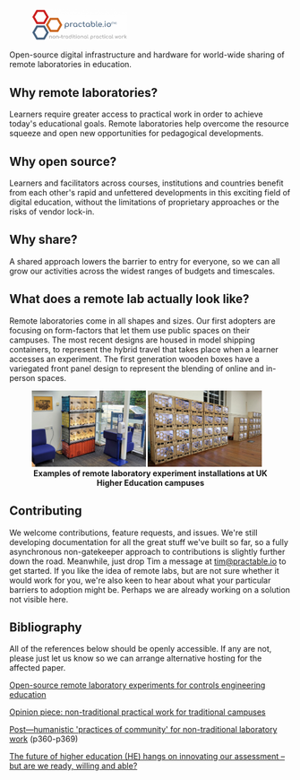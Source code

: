 <figure>
<img src="./img/logo.png"alt="Practable logo with three hexagons and tagline: non-traditional practical work" style="width:40%">
</figure>

Open-source digital infrastructure and hardware for world-wide sharing of remote laboratories in education. 

## Why remote laboratories?

Learners require greater access to practical work in order to achieve today's educational goals. Remote laboratories help overcome the resource squeeze and open new opportunities for pedagogical developments.

## Why open source?

Learners and facilitators across courses, institutions and countries benefit from each other's rapid and unfettered developments in this exciting field of digital education, without the limitations of proprietary approaches or the risks of vendor lock-in.

## Why share?

A shared approach lowers the barrier to entry for everyone, so we can all grow our activities across the widest ranges of budgets and timescales. 

## What does a remote lab actually look like? 

Remote laboratories come in all shapes and sizes. Our first adopters are focusing on form-factors that let them use public spaces on their campuses. The most recent designs are housed in model shipping containers, to represent the hybrid travel that takes place when a learner accesses an experiment. The first generation wooden boxes have a variegated front panel design to represent the blending of online and in-person spaces.

<figure>
<img src="./img/AGB.jpg" alt="Remote lab experiments in foyer in model containers" style="width:48%">
<img src="./img/CR2-ar1p5.jpg" alt="Remote lab experiments in wooden boxes in classroom" style="width:48%">

<figcaption align = "center"><b>Examples of remote laboratory experiment installations at UK Higher Education campuses</b></figcaption>
</figure>


## Contributing

We welcome contributions, feature requests, and issues. We're still developing documentation for all the great stuff we've built so far, so a fully asynchronous non-gatekeeper approach to contributions is slightly further down the road. Meanwhile, just drop Tim a message at <tim@practable.io> to get started. If you like the idea of remote labs, but are not sure whether it would work for you, we're also keen to hear about what your particular barriers to adoption might be. Perhaps we are already working on a solution not visible here.


## Bibliography

All of the references below should be openly accessible. If any are not, please just let us know so we can arrange alternative hosting for the affected paper.

[Open-source remote laboratory experiments for controls engineering education](https://doi.org/10.1177/03064190221081451)

[Opinion piece: non-traditional practical work for traditional campuses](https://doi.org/10.1080/23752696.2020.1816845)

[Post—humanistic 'practices of community' for non-traditional laboratory work](https://www.sefi.be/wp-content/uploads/2019/10/SEFI2019_Proceedings.pdf) (p360-p369)

[The future of higher education (HE) hangs on innovating our assessment – but are we ready, willing and able?](https://doi.org/10.1080/23752696.2020.1771610)
